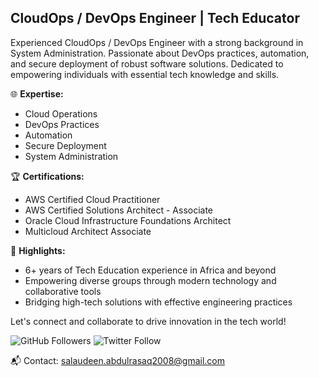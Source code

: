 ## CloudOps / DevOps Engineer | Tech Educator

Experienced CloudOps / DevOps Engineer with a strong background in System Administration. Passionate about DevOps practices, automation, and secure deployment of robust software solutions. Dedicated to empowering individuals with essential tech knowledge and skills. 

🌐 **Expertise:**
- Cloud Operations
- DevOps Practices
- Automation
- Secure Deployment
- System Administration

🏆 **Certifications:**
- AWS Certified Cloud Practitioner
- AWS Certified Solutions Architect - Associate
- Oracle Cloud Infrastructure Foundations Architect
- Multicloud Architect Associate

🚀 **Highlights:**
- 6+ years of Tech Education experience in Africa and beyond
- Empowering diverse groups through modern technology and collaborative tools
- Bridging high-tech solutions with effective engineering practices

Let's connect and collaborate to drive innovation in the tech world!

![GitHub Followers](https://img.shields.io/github/followers/sirlawdin?label=Follow&style=social)
![Twitter Follow](https://img.shields.io/twitter/follow/salaudeenjnr?style=social)

📬 Contact: [salaudeen.abdulrasaq2008@gmail.com](mailto:salaudeen.abdulrasaq2008@gmail.com)
